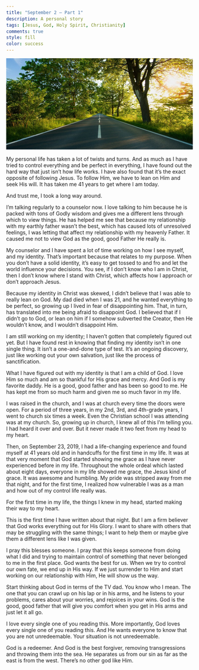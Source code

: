 ```yaml
---
title: "September 2 – Part 1"
description: A personal story
tags: [Jesus, God, Holy Spirit, Christianity]
comments: true
style: fill
color: success
---
```


![Road Path](/assets/img/road-path.jpg)

My personal life has taken a lot of twists and turns. And as much as I have tried to control everything and be perfect in everything, I have found out the hard way that just isn’t how life works. I have also found that it’s the exact opposite of following Jesus. To follow Him, we have to lean on Him and seek His will. It has taken me 41 years to get where I am today.

And trust me, I took a long way around.

I’m talking regularly to a counselor now. I love talking to him because he is packed with tons of Godly wisdom and gives me a different lens through which to view things. He has helped me see that because my relationship with my earthly father wasn’t the best, which has caused lots of unresolved feelings, I was letting that affect my relationship with my heavenly Father. It caused me not to view God as the good, good Father He really is.

My counselor and I have spent a lot of time working on how I see myself, and my identity. That’s important because that relates to my purpose. When you don’t have a solid identity, it’s easy to get tossed to and fro and let the world influence your decisions. You see, if I don’t know who I am in Christ, then I don’t know where I stand with Christ, which affects how I approach or don’t approach Jesus.

Because my identity in Christ was skewed, I didn’t believe that I was able to really lean on God. My dad died when I was 21, and he wanted everything to be perfect, so growing up I lived in fear of disappointing him. That, in turn, has translated into me being afraid to disappoint God. I believed that if I didn’t go to God, or lean on him if I somehow subverted the Creator, then He wouldn’t know, and I wouldn’t disappoint Him.

I am still working on my identity; I haven’t gotten that completely figured out yet. But I have found rest in knowing that finding my identity isn’t in one single thing. It isn’t a one-and-done type of test. It’s an ongoing discovery, just like working out your own salvation, just like the process of sanctification.

What I have figured out with my identity is that I am a child of God. I love Him so much and am so thankful for His grace and mercy. And God is my favorite daddy. He is a good, good father and has been so good to me. He has kept me from so much harm and given me so much favor in my life.

I was raised in the church, and I was at church every time the doors were open. For a period of three years, in my 2nd, 3rd, and 4th-grade years, I went to church six times a week. Even the Christian school I was attending was at my church. So, growing up in church, I knew all of this I’m telling you. I had heard it over and over. But it never made it two feet from my head to my heart.

Then, on September 23, 2019, I had a life-changing experience and found myself at 41 years old and in handcuffs for the first time in my life. It was at that very moment that God started showing me grace as I have never experienced before in my life. Throughout the whole ordeal which lasted about eight days, everyone in my life showed me grace, the Jesus kind of grace. It was awesome and humbling. My pride was stripped away from me that night, and for the first time, I realized how vulnerable I was as a man and how out of my control life really was.

For the first time in my life, the things I knew in my head, started making their way to my heart.

This is the first time I have written about that night. But I am a firm believer that God works everything out for His Glory. I want to share with others that may be struggling with the same things; I want to help them or maybe give them a different lens like I was given.

I pray this blesses someone. I pray that this keeps someone from doing what I did and trying to maintain control of something that never belonged to me in the first place. God wants the best for us. When we try to control our own fate, we end up in His way. If we just surrender to Him and start working on our relationship with Him, He will show us the way.

Start thinking about God in terms of the TV dad. You know who I mean. The one that you can crawl up on his lap or in his arms, and he listens to your problems, cares about your worries, and rejoices in your wins. God is the good, good father that will give you comfort when you get in His arms and just let it all go.

I love every single one of you reading this. More importantly, God loves every single one of you reading this. And He wants everyone to know that you are not unredeemable. Your situation is not unredeemable.

God is a redeemer. And God is the best forgiver, removing transgressions and throwing them into the sea. He separates us from our sin as far as the east is from the west. There’s no other god like Him.
